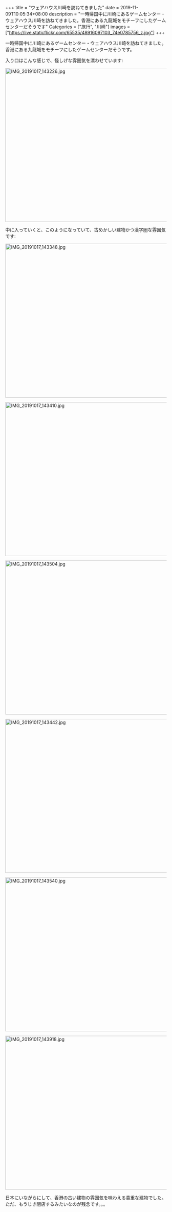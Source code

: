 +++
title = "ウェアハウス川崎を訪ねてきました"
date = 2019-11-09T10:05:34+08:00
description = "一時帰国中に川崎にあるゲームセンター・ウェアハウス川崎を訪ねてきました。香港にある九龍城をモチーフにしたゲームセンターだそうです"
Categories = ["旅行", "川崎"]
images = ["https://live.staticflickr.com/65535/48916097103_74e0785756_z.jpg"]
+++

一時帰国中に川崎にあるゲームセンター・ウェアハウス川崎を訪ねてきました。香港にある九龍城をモチーフにしたゲームセンターだそうです。

入り口はこんな感じで、怪しげな雰囲気を漂わせています:

<a data-flickr-embed="true" href="https://www.flickr.com/photos/42332031@N02/48916828452/in/album-72157711385285711/" title="IMG_20191017_143226.jpg"><img src="https://live.staticflickr.com/65535/48916828452_7d77f383af_z.jpg" width="640" height="480" alt="IMG_20191017_143226.jpg"></a><script async src="//embedr.flickr.com/assets/client-code.js" charset="utf-8"></script>

中に入っていくと、このようになっていて、古めかしい建物かつ漢字圏な雰囲気です:

<a data-flickr-embed="true" href="https://www.flickr.com/photos/42332031@N02/48916625021/in/album-72157711385285711/" title="IMG_20191017_143348.jpg"><img src="https://live.staticflickr.com/65535/48916625021_ef36375d89_z.jpg" width="640" height="480" alt="IMG_20191017_143348.jpg"></a><script async src="//embedr.flickr.com/assets/client-code.js" charset="utf-8"></script>

<a data-flickr-embed="true" href="https://www.flickr.com/photos/42332031@N02/48916096233/in/album-72157711385285711/" title="IMG_20191017_143410.jpg"><img src="https://live.staticflickr.com/65535/48916096233_1b47a4873e_z.jpg" width="640" height="480" alt="IMG_20191017_143410.jpg"></a><script async src="//embedr.flickr.com/assets/client-code.js" charset="utf-8"></script>

<a data-flickr-embed="true" href="https://www.flickr.com/photos/42332031@N02/48916097103/in/album-72157711385285711/" title="IMG_20191017_143504.jpg"><img src="https://live.staticflickr.com/65535/48916097103_74e0785756_z.jpg" width="640" height="480" alt="IMG_20191017_143504.jpg"></a><script async src="//embedr.flickr.com/assets/client-code.js" charset="utf-8"></script>

<a data-flickr-embed="true" href="https://www.flickr.com/photos/42332031@N02/48916096823/in/album-72157711385285711/" title="IMG_20191017_143442.jpg"><img src="https://live.staticflickr.com/65535/48916096823_878537f0de_z.jpg" width="640" height="480" alt="IMG_20191017_143442.jpg"></a><script async src="//embedr.flickr.com/assets/client-code.js" charset="utf-8"></script>

<a data-flickr-embed="true" href="https://www.flickr.com/photos/42332031@N02/48916831112/in/album-72157711385285711/" title="IMG_20191017_143540.jpg"><img src="https://live.staticflickr.com/65535/48916831112_0b6e0e534c_z.jpg" width="640" height="480" alt="IMG_20191017_143540.jpg"></a><script async src="//embedr.flickr.com/assets/client-code.js" charset="utf-8"></script>

<a data-flickr-embed="true" href="https://www.flickr.com/photos/42332031@N02/48916831787/in/album-72157711385285711/" title="IMG_20191017_143918.jpg"><img src="https://live.staticflickr.com/65535/48916831787_8e1f1bf48c_z.jpg" width="640" height="480" alt="IMG_20191017_143918.jpg"></a><script async src="//embedr.flickr.com/assets/client-code.js" charset="utf-8"></script>

日本にいながらにして、香港の古い建物の雰囲気を味わえる貴重な建物でした。ただ、もうじき閉店するみたいなのが残念です。。。
